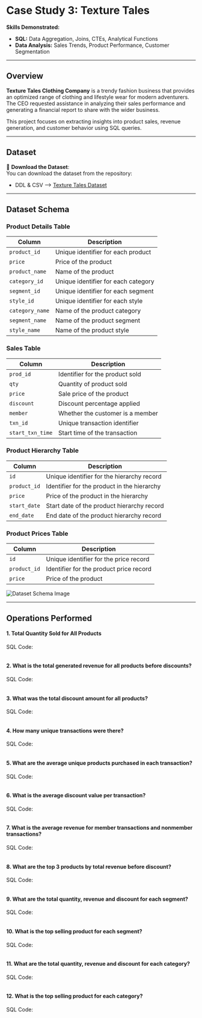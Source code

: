 # Case Study 3: Texture Tales  

**Skills Demonstrated:**  
- **SQL:** Data Aggregation, Joins, CTEs, Analytical Functions  
- **Data Analysis:** Sales Trends, Product Performance, Customer Segmentation  

---

## Overview  

**Texture Tales Clothing Company** is a trendy fashion business that provides an optimized range of clothing and lifestyle wear for modern adventurers. The CEO requested assistance in analyzing their sales performance and generating a financial report to share with the wider business.  

This project focuses on extracting insights into product sales, revenue generation, and customer behavior using SQL queries.

---

## Dataset  

📂 **Download the Dataset**:  
You can download the dataset from the repository:  
- DDL & CSV --> [Texture Tales Dataset](https://github.com/Amit16aks/SQL/tree/main/CaseStudy3_TextureTales/DataSets)  

---

## Dataset Schema  

### **Product Details Table**  
| **Column**      | **Description**                            |  
|------------------|--------------------------------------------|  
| `product_id`     | Unique identifier for each product         |  
| `price`          | Price of the product                      |  
| `product_name`   | Name of the product                       |  
| `category_id`    | Unique identifier for each category        |  
| `segment_id`     | Unique identifier for each segment         |  
| `style_id`       | Unique identifier for each style           |  
| `category_name`  | Name of the product category               |  
| `segment_name`   | Name of the product segment                |  
| `style_name`     | Name of the product style                  |  

### **Sales Table**  
| **Column**       | **Description**                            |  
|-------------------|--------------------------------------------|  
| `prod_id`         | Identifier for the product sold            |  
| `qty`            | Quantity of product sold                  |  
| `price`          | Sale price of the product                 |  
| `discount`       | Discount percentage applied               |  
| `member`         | Whether the customer is a member          |  
| `txn_id`         | Unique transaction identifier             |  
| `start_txn_time` | Start time of the transaction             |  

### **Product Hierarchy Table**  
| **Column**       | **Description**                            |  
|-------------------|--------------------------------------------|  
| `id`             | Unique identifier for the hierarchy record |  
| `product_id`     | Identifier for the product in the hierarchy|  
| `price`          | Price of the product in the hierarchy      |  
| `start_date`     | Start date of the product hierarchy record |  
| `end_date`       | End date of the product hierarchy record   |  

### **Product Prices Table**  
| **Column**       | **Description**                            |  
|-------------------|--------------------------------------------|  
| `id`             | Unique identifier for the price record     |  
| `product_id`     | Identifier for the product price record    |  
| `price`          | Price of the product                      |  

![Dataset Schema Image](#)  

---

## Operations Performed  

#### 1. Total Quantity Sold for All Products 
SQL Code:  
```sql  

```


#### 2. What is the total generated revenue for all products before discounts?
SQL Code:  
```sql  

```

#### 3. What was the total discount amount for all products?
SQL Code:  
```sql  

```

#### 4. How many unique transactions were there?
SQL Code:  
```sql  

```

#### 5. What are the average unique products purchased in each transaction?
SQL Code:  
```sql  

```

#### 6. What is the average discount value per transaction?
SQL Code:  
```sql  

```

#### 7. What is the average revenue for member transactions and nonmember transactions?
SQL Code:  
```sql  

```

#### 8. What are the top 3 products by total revenue before discount?
SQL Code:  
```sql  

```

#### 9. What are the total quantity, revenue and discount for each segment?
SQL Code:  
```sql  

```

#### 10. What is the top selling product for each segment?
SQL Code:  
```sql  

```

#### 11. What are the total quantity, revenue and discount for each category?
SQL Code:  
```sql  

```

#### 12. What is the top selling product for each category?
SQL Code:  

```sql  

```
